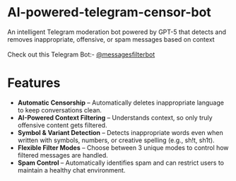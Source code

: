 # AI-powered-telegram-censor-bot
An intelligent Telegram moderation bot powered by GPT-5 that detects and removes inappropriate, offensive, or spam messages based on context
<br><br>
Check out this Telegram Bot:- [@messagesfilterbot](https://t.me/messagesfilterbot)

# Features
- **Automatic Censorship** – Automatically deletes inappropriate language to keep conversations clean.
- **AI-Powered Context Filtering** – Understands context, so only truly offensive content gets filtered.
- **Symbol & Variant Detection** – Detects inappropriate words even when written with symbols, numbers, or creative spelling (e.g., sh!t, sh1t).
- **Flexible Filter Modes** – Choose between 3 unique modes to control how filtered messages are handled.
- **Spam Control** – Automatically identifies spam and can restrict users to maintain a healthy chat environment.

